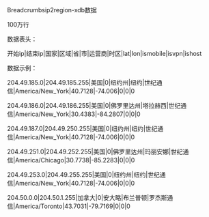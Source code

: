 Breadcrumbsip2region-xdb数据

100万行


数据表头：

开始ip|结束ip|国家|区域|省|市|运营商|时区|lat|lon|ismobile|isvpn|ishost


数据示例：

204.49.185.0|204.49.185.255|美国|0|纽约州|纽约|世纪通信|America/New_York|40.7128|-74.006|0|0|0

204.49.186.0|204.49.186.255|美国|0|佛罗里达州|塔拉赫西|世纪通信|America/New_York|30.4383|-84.2807|0|0|0

204.49.187.0|204.49.250.255|美国|0|纽约州|纽约|世纪通信|America/New_York|40.7128|-74.006|0|0|0

204.49.251.0|204.49.252.255|美国|0|佛罗里达州|玛丽安娜|世纪通信|America/Chicago|30.7738|-85.2283|0|0|0

204.49.253.0|204.49.255.255|美国|0|纽约州|纽约|世纪通信|America/New_York|40.7128|-74.006|0|0|0

204.50.0.0|204.50.1.255|加拿大|0|安大略|布兰普顿|罗杰斯通信|America/Toronto|43.7031|-79.7169|0|0|0
